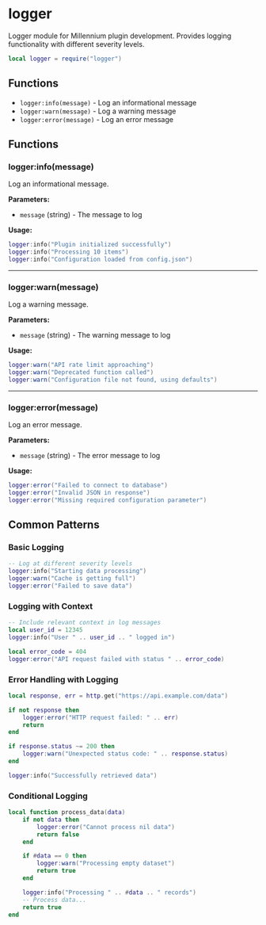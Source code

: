 # logger

Logger module for Millennium plugin development. Provides logging functionality with different severity levels.

```lua
local logger = require("logger")
```

## Functions

-   `logger:info(message)` - Log an informational message
-   `logger:warn(message)` - Log a warning message
-   `logger:error(message)` - Log an error message

## Functions

### logger:info(message)

Log an informational message.

**Parameters:**

-   `message` (string) - The message to log

**Usage:**

```lua
logger:info("Plugin initialized successfully")
logger:info("Processing 10 items")
logger:info("Configuration loaded from config.json")
```

---

### logger:warn(message)

Log a warning message.

**Parameters:**

-   `message` (string) - The warning message to log

**Usage:**

```lua
logger:warn("API rate limit approaching")
logger:warn("Deprecated function called")
logger:warn("Configuration file not found, using defaults")
```

---

### logger:error(message)

Log an error message.

**Parameters:**

-   `message` (string) - The error message to log

**Usage:**

```lua
logger:error("Failed to connect to database")
logger:error("Invalid JSON in response")
logger:error("Missing required configuration parameter")
```

## Common Patterns

### Basic Logging

```lua
-- Log at different severity levels
logger:info("Starting data processing")
logger:warn("Cache is getting full")
logger:error("Failed to save data")
```

### Logging with Context

```lua
-- Include relevant context in log messages
local user_id = 12345
logger:info("User " .. user_id .. " logged in")

local error_code = 404
logger:error("API request failed with status " .. error_code)
```

### Error Handling with Logging

```lua
local response, err = http.get("https://api.example.com/data")

if not response then
    logger:error("HTTP request failed: " .. err)
    return
end

if response.status ~= 200 then
    logger:warn("Unexpected status code: " .. response.status)
end

logger:info("Successfully retrieved data")
```

### Conditional Logging

```lua
local function process_data(data)
    if not data then
        logger:error("Cannot process nil data")
        return false
    end

    if #data == 0 then
        logger:warn("Processing empty dataset")
        return true
    end

    logger:info("Processing " .. #data .. " records")
    -- Process data...
    return true
end
```
